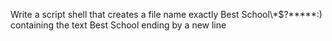 Write a script shell that creates a file name exactly Best School\\*$\?\*\*\*\*\*:) containing the text Best School ending by a new line
